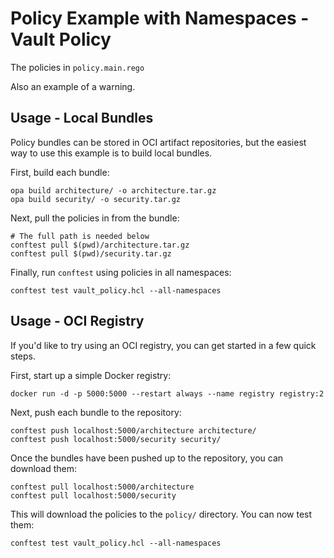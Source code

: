 # Policy Example with Namespaces - Vault Policy

The policies in `policy.main.rego`

Also an example of a warning.

## Usage - Local Bundles

Policy bundles can be stored in OCI artifact repositories, but the easiest way to use this example is to build local bundles.

First, build each bundle:

```
opa build architecture/ -o architecture.tar.gz
opa build security/ -o security.tar.gz
```

Next, pull the policies in from the bundle:

```
# The full path is needed below
conftest pull $(pwd)/architecture.tar.gz
conftest pull $(pwd)/security.tar.gz
```

Finally, run `conftest` using policies in all namespaces:

```
conftest test vault_policy.hcl --all-namespaces
```

## Usage - OCI Registry

If you'd like to try using an OCI registry, you can get started in a few quick steps.

First, start up a simple Docker registry:

```
docker run -d -p 5000:5000 --restart always --name registry registry:2
```

Next, push each bundle to the repository:

```
conftest push localhost:5000/architecture architecture/
conftest push localhost:5000/security security/
```

Once the bundles have been pushed up to the repository, you can download them:

```
conftest pull localhost:5000/architecture
conftest pull localhost:5000/security
```

This will download the policies to the `policy/` directory. You can now test them:

```
conftest test vault_policy.hcl --all-namespaces
```
